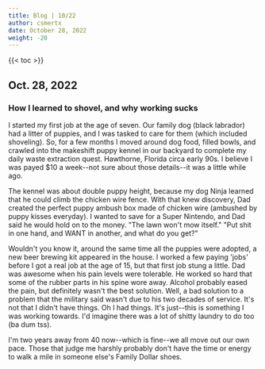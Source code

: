 ```yaml
---
title: Blog | 10/22
author: csmertx
date: October 28, 2022
weight: -20
---
```


<!--more-->

{{< toc >}}

## Oct. 28, 2022
### How I learned to shovel, and why working sucks 

I started my first job at the age of seven. Our family dog (black labrador) had a litter of puppies, and I was tasked to care for them (which included shoveling). So, for a few months I moved around dog food, filled bowls, and crawled into the makeshift puppy kennel in our backyard to complete my daily waste extraction quest. Hawthorne, Florida circa early 90s. I believe I was payed $10 a week--not sure about those details--it was a little while ago.

The kennel was about double puppy height, because my dog Ninja learned that he could climb the chicken wire fence.  With that knew discovery, Dad created the perfect puppy ambush box made of chicken wire (ambushed by puppy kisses everyday). I wanted to save for a Super Nintendo, and Dad said he would hold on to the money. "The lawn won't mow itself." "Put shit in one hand, and WANT in another, and what do you get?"

Wouldn't you know it, around the same time all the puppies were adopted, a new beer brewing kit appeared in the house. I worked a few paying 'jobs' before I got a real job at the age of 15, but that first job stung a little. Dad was awesome when his pain levels were tolerable. He worked so hard that some of the rubber parts in his spine wore away. Alcohol probably eased the pain, but definitely wasn't the best solution. Well, a bad solution to a problem that the military said wasn't due to his two decades of service. It's not that I didn't have things. Oh I had things. It's just--this is something I was working towards. I'd imagine there was a lot of shitty laundry to do too (ba dum tss).

I'm two years away from 40 now--which is fine--we all move out our own pace. Those that judge me harshly probably don't have the time or energy to walk a mile in someone else's Family Dollar shoes.
